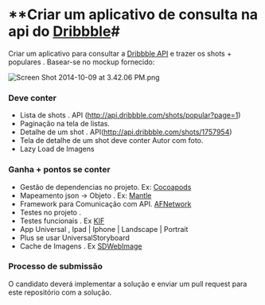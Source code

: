# **Criar um aplicativo de consulta na api do [Dribbble](https://dribbble.com)#

Criar um aplicativo para consultar a [Dribbble API](http://developer.dribbble.com/v1/) e trazer os shots + populares . Basear-se no mockup fornecido:

![Screen Shot 2014-10-09 at 3.42.06 PM.png](https://bitbucket.org/repo/bApLBb/images/3039998141-Screen%20Shot%202014-10-09%20at%203.42.06%20PM.png)

### **Deve conter** ###

* Lista de shots . API (http://api.dribbble.com/shots/popular?page=1)
* Paginação na tela de listas.
* Detalhe de um shot . API(http://api.dribbble.com/shots/1757954)
* Tela de detalhe de um shot deve conter Autor com foto.
* Lazy Load de Imagens

### **Ganha + pontos se conter** ###

* Gestão de dependencias no projeto. Ex: [Cocoapods](http://cocoapods.org)
* Mapeamento json -> Objeto . Ex: [Mantle](https://github.com/Mantle/Mantle)
* Framework para Comunicação com API. [AFNetwork](https://github.com/AFNetworking/AFNetworking)
* Testes no projeto . 
* Testes funcionais . Ex [KIF](https://github.com/kif-framework/KIF)
* App Universal , Ipad | Iphone | Landscape | Portrait 
* Plus se usar UniversalStoryboard 
* Cache de Imagens . Ex [SDWebImage](https://github.com/rs/SDWebImage)
 



### **Processo de submissão** ###
O candidato deverá implementar a solução e enviar um pull request para este repositório com a solução.